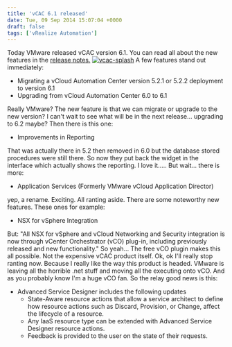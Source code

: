 ```yaml
---
title: 'vCAC 6.1 released'
date: Tue, 09 Sep 2014 15:07:04 +0000
draft: false
tags: ['vRealize Automation']
---
```


Today VMware released vCAC version 6.1. You can read all about the new features in the [release notes.](https://www.vmware.com/support/vcac/doc/vcloud-automation-center-61-release-notes.html) [![vcac-splash](http://automate-it.today/wp-content/uploads/2014/07/vcac-splash-700x325-300x139.jpg)](http://automate-it.today/wp-content/uploads/2014/07/vcac-splash-700x325.jpg) A few features stand out immediately:

*   Migrating a vCloud Automation Center version 5.2.1 or 5.2.2 deployment to version 6.1
*   Upgrading from vCloud Automation Center 6.0 to 6.1

Really VMware? The new feature is that we can migrate or upgrade to the new version? I can't wait to see what will be in the next release... upgrading to 6.2 maybe? Then there is this one:

*   Improvements in Reporting

That was actually there in 5.2 then removed in 6.0 but the database stored procedures were still there. So now they put back the widget in the interface which actually shows the reporting. I love it..... But wait... there is more:

*   Application Services (Formerly VMware vCloud Application Director)

yep, a rename. Exciting. All ranting aside. There are some noteworthy new features. These ones for example:

*   NSX for vSphere Integration

But: "All NSX for vSphere and vCloud Networking and Security integration is now through vCenter Orchestrator (vCO) plug-in, including previously released and new functionality." So yeah... The free vCO plugin makes this all possible. Not the expensive vCAC product itself. Ok, ok I'll really stop ranting now. Because I really like the way this product is headed. VMware is leaving all the horrible .net stuff and moving all the executing onto vCO. And as you probably know I'm a huge vCO fan. So the relay good news is this:

*   Advanced Service Designer includes the following updates
    *   State-Aware resource actions that allow a service architect to define how resource actions such as Discard, Provision, or Change, affect the lifecycle of a resource.
    *   Any IaaS resource type can be extended with Advanced Service Designer resource actions.
    *   Feedback is provided to the user on the state of their requests.